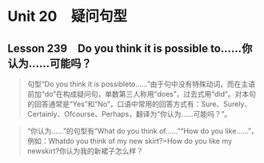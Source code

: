 ﻿ # Unit 20　疑问句型
 ## Lesson 239　Do you think it is possible to……你认为……可能吗？
 
> 句型“Do you think it is possibleto……”由于句中没有特殊动词，而在主语前加“do”在构成疑问句，单数第三人称用“does”，过去式用“did”。对本句的回答通常是“Yes”和“No”，口语中常用的回答方式有：Sure、Surely、Certainly、Ofcourse、Perhaps，翻译为“你认为……可能吗？”。

> “你认为……”的句型有“What do you think of……”“How do you like……”，例如：Whatdo you think of my new skirt?=How do you like my newskirt?你认为我的新裙子怎么样？


 